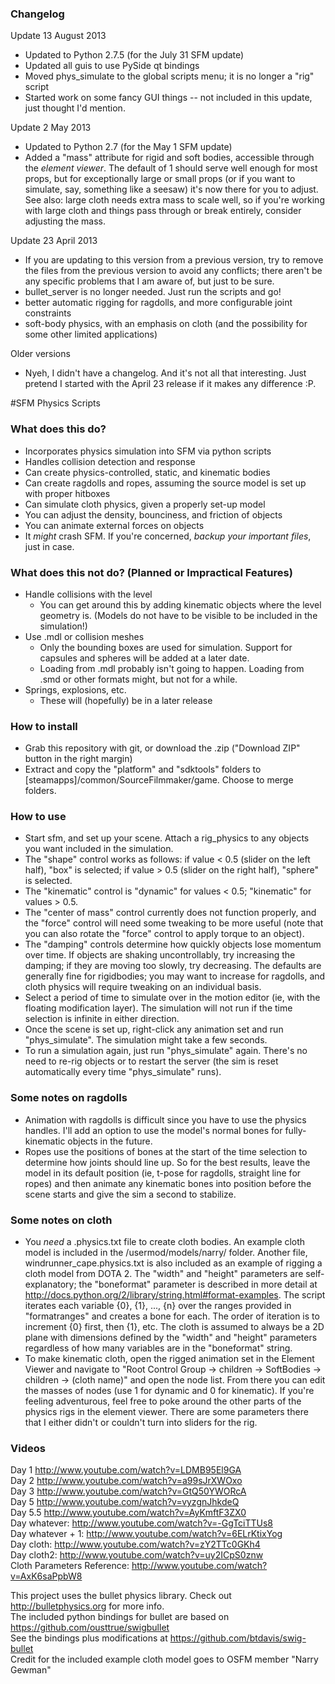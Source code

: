### Changelog
Update 13 August 2013

* Updated to Python 2.7.5 (for the July 31 SFM update)
* Updated all guis to use PySide qt bindings
* Moved phys_simulate to the global scripts menu; it is no longer a "rig" script
* Started work on some fancy GUI things -- not included in this update, just thought I'd mention.

Update 2 May 2013

* Updated to Python 2.7 (for the May 1 SFM update)
* Added a "mass" attribute for rigid and soft bodies, accessible through the *element viewer*. The default of 1 should serve well enough for most props, but for exceptionally large or small props (or if you want to simulate, say, something like a seesaw) it's now there for you to adjust. See also: large cloth needs extra mass to scale well, so if you're working with large cloth and things pass through or break entirely, consider adjusting the mass.

Update 23 April 2013

* If you are updating to this version from a previous version, try to remove the files from the previous version to avoid any conflicts; there aren't be any specific problems that I am aware of, but just to be sure.
* bullet_server is no longer needed. Just run the scripts and go!
* better automatic rigging for ragdolls, and more configurable joint constraints
* soft-body physics, with an emphasis on cloth (and the possibility for some other limited applications)

Older versions

* Nyeh, I didn't have a changelog. And it's not all that interesting. Just pretend I started with the April 23 release if it makes any difference :P.

#SFM Physics Scripts
### What does this do?
* Incorporates physics simulation into SFM via python scripts
* Handles collision detection and response
* Can create physics-controlled, static, and kinematic bodies
* Can create ragdolls and ropes, assuming the source model is set up with proper hitboxes
* Can simulate cloth physics, given a properly set-up model
* You can adjust the density, bounciness, and friction of objects
* You can animate external forces on objects
* It *might* crash SFM. If you're concerned, *backup your important files*, just in case.

### What does this not do? (Planned or Impractical Features)
* Handle collisions with the level
    * You can get around this by adding kinematic objects where the level geometry is. (Models do not have to be visible to be included in the simulation!)
* Use .mdl or collision meshes
    * Only the bounding boxes are used for simulation. Support for capsules and spheres will be added at a later date.
    * Loading from .mdl probably isn't going to happen. Loading from .smd or other formats might, but not for a while.
* Springs, explosions, etc.
    * These will (hopefully) be in a later release

### How to install
* Grab this repository with git, or download the .zip ("Download ZIP" button in the right margin)
* Extract and copy the "platform" and "sdktools" folders to [steamapps]/common/SourceFilmmaker/game. Choose to merge folders.

### How to use
* Start sfm, and set up your scene. Attach a rig_physics to any objects you want included in the simulation.
* The "shape" control works as follows: if value < 0.5 (slider on the left half), "box" is selected; if value > 0.5 (slider on the right half), "sphere" is selected.
* The "kinematic" control is "dynamic" for values < 0.5; "kinematic" for values > 0.5.
* The "center of mass" control currently does not function properly, and the "force" control will need some tweaking to be more useful (note that you can also rotate the "force" control to apply torque to an object).
* The "damping" controls determine how quickly objects lose momentum over time. If objects are shaking uncontrollably, try increasing the damping; if they are moving too slowly, try decreasing. The defaults are generally fine for rigidbodies; you may want to increase for ragdolls, and cloth physics will require tweaking on an individual basis.
* Select a period of time to simulate over in the motion editor (ie, with the floating modification layer). The simulation will not run if the time selection is infinite in either direction.
* Once the scene is set up, right-click any animation set and run "phys_simulate". The simulation might take a few seconds.
* To run a simulation again, just run "phys_simulate" again. There's no need to re-rig objects or to restart the server (the sim is reset automatically every time "phys_simulate" runs).

### Some notes on ragdolls
* Animation with ragdolls is difficult since you have to use the physics handles. I'll add an option to use the model's normal bones for fully-kinematic objects in the future.
* Ropes use the positions of bones at the start of the time selection to determine how joints should line up. So for the best results, leave the model in its default position (ie, t-pose for ragdolls, straight line for ropes) and then animate any kinematic bones into position before the scene starts and give the sim a second to stabilize.

### Some notes on cloth
* You *need* a .physics.txt file to create cloth bodies. An example cloth model is included in the /usermod/models/narry/ folder. Another file, windrunner_cape.physics.txt is also included as an example of rigging a cloth model from DOTA 2. The "width" and "height" parameters are self-explanatory; the "boneformat" parameter is described in more detail at http://docs.python.org/2/library/string.html#format-examples. The script iterates each variable {0}, {1}, ..., {n} over the ranges provided in "formatranges" and creates a bone for each. The order of iteration is to increment {0} first, then {1}, etc. The cloth is assumed to always be a 2D plane with dimensions defined by the "width" and "height" parameters regardless of how many variables are in the "boneformat" string.
* To make kinematic cloth, open the rigged animation set in the Element Viewer and navigate to "Root Control Group -> children -> SoftBodies -> children -> (cloth name)" and open the node list. From there you can edit the masses of nodes (use 1 for dynamic and 0 for kinematic). If you're feeling adventurous, feel free to poke around the other parts of the physics rigs in the element viewer. There are some parameters there that I either didn't or couldn't turn into sliders for the rig.

### Videos
Day 1 http://www.youtube.com/watch?v=LDMB95El9GA  
Day 2 http://www.youtube.com/watch?v=a99sJrXWOxo  
Day 3 http://www.youtube.com/watch?v=GtQ50YWORcA  
Day 5 http://www.youtube.com/watch?v=vyzgnJhkdeQ  
Day 5.5 http://www.youtube.com/watch?v=AyKmftF3ZX0  
Day whatever: http://www.youtube.com/watch?v=-GgTciTTUs8  
Day whatever + 1: http://www.youtube.com/watch?v=6ELrKtixYog  
Day cloth: http://www.youtube.com/watch?v=zY2TTc0GKh4  
Day cloth2: http://www.youtube.com/watch?v=uy2ICpS0znw  
Cloth Parameters Reference: http://www.youtube.com/watch?v=AxK6saPpbW8  

This project uses the bullet physics library. Check out http://bulletphysics.org for more info.  
The included python bindings for bullet are based on https://github.com/ousttrue/swigbullet  
See the bindings plus modifications at https://github.com/btdavis/swig-bullet  
Credit for the included example cloth model goes to OSFM member "Narry Gewman"  
